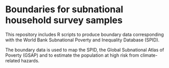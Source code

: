 # Boundaries for subnational household survey samples

This repository includes R scripts to produce boundary data corresponding with the World Bank Subnational Poverty and Inequality Database (SPID). 

The boundary data is used to map the SPID, the Global Subnational Atlas of Poverty (GSAP) and to estimate the population at high risk from climate-related hazards.




